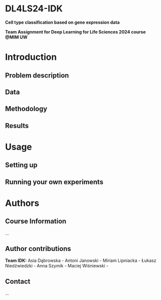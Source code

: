 # DL4LS24-IDK
**Cell type classification based on gene expression data**

**Team Assignment for Deep Learning for Life Sciences 2024 course @MIM UW**

# Introduction

## Problem description

## Data

## Methodology

## Results

# Usage

## Setting up

## Running your own experiments

# Authors
## Course Information
...

## Author contributions
**Team IDK:**
Asia Dąbrowska - 
Antoni Janowski - 
Miriam Lipniacka - 
Łukasz Niedźwiedzki - 
Anna Szymik - 
Maciej Wiśniewski - 

## Contact
...